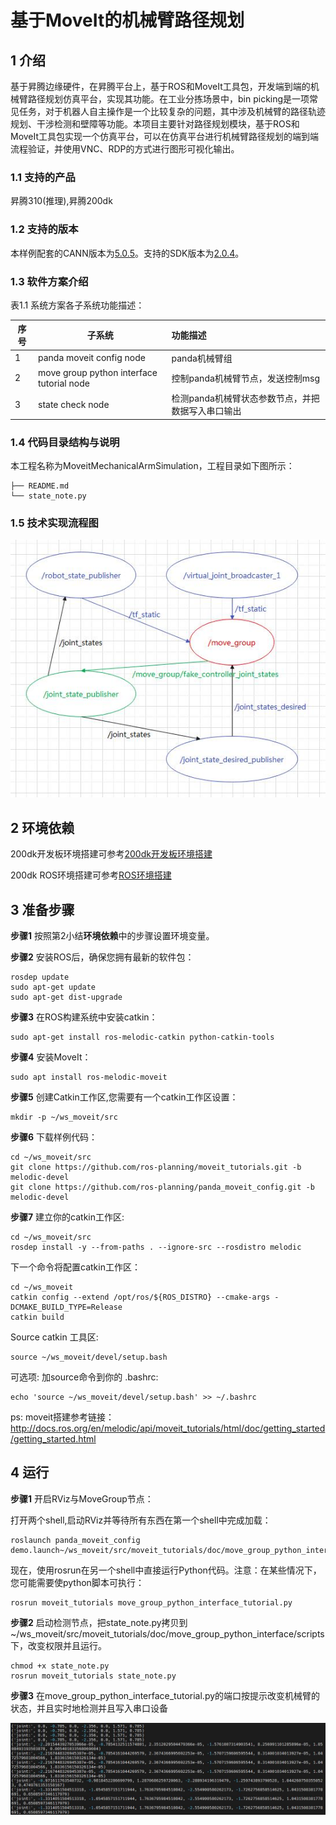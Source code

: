 # 基于MoveIt的机械臂路径规划

## 1 介绍

基于昇腾边缘硬件，在昇腾平台上，基于ROS和MoveIt工具包，开发端到端的机械臂路径规划仿真平台，实现其功能。在工业分拣场景中，bin picking是一项常见任务，对于机器人自主操作是一个比较复杂的问题，其中涉及机械臂的路径轨迹规划、干涉检测和壁障等功能。本项目主要针对路径规划模块，基于ROS和MoveIt工具包实现一个仿真平台，可以在仿真平台进行机械臂路径规划的端到端流程验证，并使用VNC、RDP的方式进行图形可视化输出。

### 1.1 支持的产品

昇腾310(推理),昇腾200dk

### 1.2 支持的版本

本样例配套的CANN版本为[5.0.5](https://www.hiascend.com/software/cann/commercial)。支持的SDK版本为[2.0.4](https://www.hiascend.com/software/Mindx-sdk)。

### 1.3 软件方案介绍

表1.1 系统方案各子系统功能描述：

| 序号 | 子系统               | 功能描述                                                     |
| ---- | -------------------- | :----------------------------------------------------------- |
| 1    | panda moveit config node  | panda机械臂组 |
| 2    | move group python interface tutorial node             | 控制panda机械臂节点，发送控制msg                      |
| 3    | state check node             | 检测panda机械臂状态参数节点，并把数据写入串口输出                            |

### 1.4 代码目录结构与说明

本工程名称为MoveitMechanicalArmSimulation，工程目录如下图所示：

```
├── README.md
└── state_note.py
```

### 1.5 技术实现流程图

![](../figures/moveit.jpg)



## 2 环境依赖

200dk开发板环境搭建可参考[200dk开发板环境搭建](https://gitee.com/ascend/docs-openmind/blob/master/guide/mindx/ascend_community_projects/tutorials/200dk%E5%BC%80%E5%8F%91%E6%9D%BF%E7%8E%AF%E5%A2%83%E6%90%AD%E5%BB%BA.md)

200dk ROS环境搭建可参考[ROS环境搭建](https://gitee.com/ascend/docs-openmind/blob/master/guide/mindx/ascend_community_projects/tutorials/200dk-ROS%E7%B3%BB%E7%BB%9F%E7%A7%BB%E6%A4%8D.md)


## 3 准备步骤

**步骤1** 按照第2小结**环境依赖**中的步骤设置环境变量。

**步骤2** 安装ROS后，确保您拥有最新的软件包：

```
rosdep update
sudo apt-get update
sudo apt-get dist-upgrade
```

**步骤3** 在ROS构建系统中安装catkin：

```
sudo apt-get install ros-melodic-catkin python-catkin-tools
```

**步骤4** 安装MoveIt：

```
sudo apt install ros-melodic-moveit
```

**步骤5** 创建Catkin工作区,您需要有一个catkin工作区设置：

```
mkdir -p ~/ws_moveit/src
```

**步骤6** 下载样例代码：

```
cd ~/ws_moveit/src
git clone https://github.com/ros-planning/moveit_tutorials.git -b melodic-devel
git clone https://github.com/ros-planning/panda_moveit_config.git -b melodic-devel
```

**步骤7** 建立你的catkin工作区:

```
cd ~/ws_moveit/src
rosdep install -y --from-paths . --ignore-src --rosdistro melodic
```

下一个命令将配置catkin工作区： 

```
cd ~/ws_moveit
catkin config --extend /opt/ros/${ROS_DISTRO} --cmake-args -DCMAKE_BUILD_TYPE=Release
catkin build
```

Source catkin 工具区:

```
source ~/ws_moveit/devel/setup.bash
```

可选项: 加source命令到你的 .bashrc:

```
echo 'source ~/ws_moveit/devel/setup.bash' >> ~/.bashrc
```

ps:
moveit搭建参考链接：http://docs.ros.org/en/melodic/api/moveit_tutorials/html/doc/getting_started/getting_started.html

## 4 运行

**步骤1** 开启RViz与MoveGroup节点：

打开两个shell,启动RViz并等待所有东西在第一个shell中完成加载： 

```
roslaunch panda_moveit_config demo.launch~/ws_moveit/src/moveit_tutorials/doc/move_group_python_interface/scripts
```

现在，使用rosrun在另一个shell中直接运行Python代码。注意：在某些情况下，您可能需要使python脚本可执行： 

```
rosrun moveit_tutorials move_group_python_interface_tutorial.py
```

**步骤2** 启动检测节点，把state_note.py拷贝到~/ws_moveit/src/moveit_tutorials/doc/move_group_python_interface/scripts下，改变权限并且运行。

```
chmod +x state_note.py
rosrun moveit_tutorials state_note.py
```

**步骤3** 在move_group_python_interface_tutorial.py的端口按提示改变机械臂的状态，并且实时地检测并且写入串口设备


![](../figures/joint_state.jpg)
